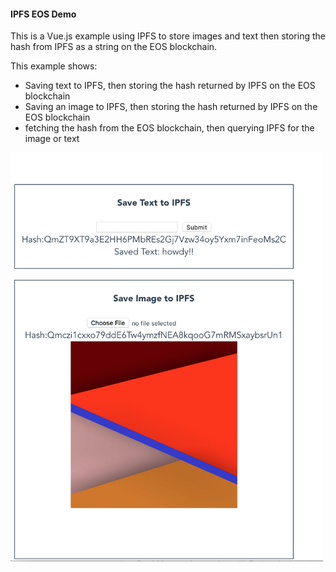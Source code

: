 #### IPFS EOS Demo

This is a Vue.js example using IPFS to store images and text then storing the hash from IPFS as a string on the EOS blockchain.

This example shows:
- Saving text to IPFS, then storing the hash returned by IPFS on the EOS blockchain
- Saving an image to IPFS, then storing the hash returned by IPFS on the EOS blockchain
- fetching the hash from the EOS blockchain, then querying IPFS for the image or text


<img src="ipfs-eos.png" alt="IPFS Example" width="500px"/>